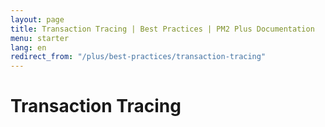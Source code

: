 ```yaml
---
layout: page
title: Transaction Tracing | Best Practices | PM2 Plus Documentation
menu: starter
lang: en
redirect_from: "/plus/best-practices/transaction-tracing"
---
```


# Transaction Tracing